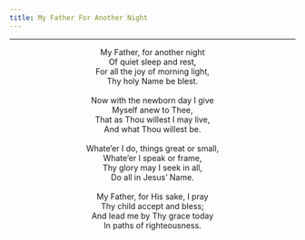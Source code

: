 ```yaml
---
title: My Father For Another Night
---
```


---
<center>
My Father, for another night<br/>
Of quiet sleep and rest,<br/>
For all the joy of morning light,<br/>
Thy holy Name be blest.<br/>
<br/>
Now with the newborn day I give<br/>
Myself anew to Thee,<br/>
That as Thou willest I may live,<br/>
And what Thou willest be.<br/>
<br/>
Whate’er I do, things great or small,<br/>
Whate’er I speak or frame,<br/>
Thy glory may I seek in all,<br/>
Do all in Jesus’ Name.<br/>
<br/>
My Father, for His sake, I pray<br/>
Thy child accept and bless;<br/>
And lead me by Thy grace today<br/>
In paths of righteousness.
</center>